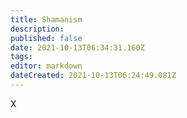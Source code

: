 ```yaml
---
title: Shamanism
description: 
published: false
date: 2021-10-13T06:34:31.160Z
tags: 
editor: markdown
dateCreated: 2021-10-13T06:24:49.081Z
---
```


X